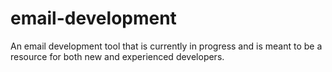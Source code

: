 # email-development
An email development tool that is currently in progress and is meant to be a resource for both new and experienced developers.
